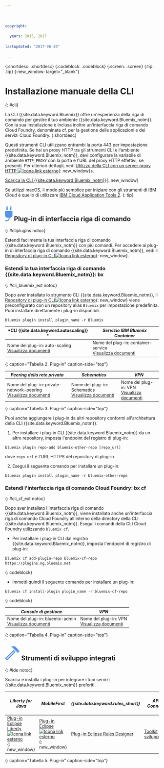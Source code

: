 ```yaml
---



copyright:

  years: 2015, 2017

lastupdated: "2017-06-30"

---
```


{:shortdesc: .shortdesc}
{:codeblock: .codeblock}
{:screen: .screen}
{:tip: .tip}
{:new_window: target="_blank"}

# Installazione manuale della CLI
{: #cli}

La CLI {{site.data.keyword.Bluemix}} offre un'esperienza della riga di comando per gestire il tuo ambiente {{site.data.keyword.Bluemix_notm}}. Con la sua installazione è inclusa inoltre un'interfaccia riga di comando Cloud Foundry, denominata cf, per la gestione delle applicazioni e dei servizi Cloud Foundry.
{:shortdesc}

Questi strumenti CLI utilizzano entrambi la porta 443 per impostazione predefinita. Se hai un proxy HTTP tra gli strumenti CLI e l'ambiente {{site.data.keyword.Bluemix_notm}}, devi configurare la variabile di ambiente `HTTP_PROXY` con la porta e l'URL del proxy HTTP effettivi, se presenti. Per ulteriori dettagli, vedi [Utilizzo della CLI con un server proxy HTTP ![Icona link esterno](../icons/launch-glyph.svg)](http://docs.cloudfoundry.org/cf-cli/http-proxy.html){: new_window}s.

[Scarica la CLI {{site.data.keyword.Bluemix_notm}}](/docs/cli/reference/bluemix_cli/all_versions.html){: new_window} 

Se utilizzi macOS, il modo più semplice per iniziare con gli strumenti di IBM Cloud è quello di utilizzare [IBM Cloud Application Tools 2](/docs/cli/icat.html).
{: tip}

## ![](./images/CLI_Plugin.svg) Plug-in di interfaccia riga di comando
{: #cliplugins notoc}

Estendi facilmente la tua interfaccia riga di comando {{site.data.keyword.Bluemix_notm}} con più comandi. Per accedere ai plug-in di interfaccia riga di comando
{{site.data.keyword.Bluemix_notm}}, vedi il [Repository di plug-in CLI![Icona link esterno](../icons/launch-glyph.svg)](https://plugins.ng.bluemix.net/){: new_window}.

### Estendi la tua interfaccia riga di comando {{site.data.keyword.Bluemix_notm}}: bx
{: #cli_bluemix_ext notoc}


Dopo aver installato lo strumento CLI {{site.data.keyword.Bluemix_notm}}, il [Repository di plug-in CLI![Icona link esterno](../icons/launch-glyph.svg)](https://plugins.ng.bluemix.net/){: new_window} viene preconfigurato con un repository alias `Bluemix` per impostazione predefinita. Puoi installare direttamente i plug-in disponibili.

```
bluemix plugin install plugin_name -r Bluemix
```

| *CLI {{site.data.keyword.autoscaling}} * |  *Servizio IBM Bluemix Container*  |
|-----|-----|
| Nome del plug-in: auto-scaling <br> [Visualizza documenti](/docs/cli/plugins/auto-scaling/index.html) |  Nome del plug-in: container-service  <br> [Visualizza documenti](/docs/containers/cs_cli_devtools.html) |
{: caption="Tabella 2. Plug-in" caption-side="top"}

|  *Peering della rete privata* | *Schematics* | *VPN*  |
|-----|-----|-----|
| Nome del plug-in: private-network-peering  <br> [Visualizza documenti](/docs/cli/plugins/pnp/index.html) | Nome del plug-in: Schematics  <br> [Visualizza documenti](/docs/services/schematics/schematics_reference.html) | Nome del plug-in: VPN  <br> [Visualizza documenti](/docs/cli/plugins/bx_vpn/index.html) |
{: caption="Tabella 3. Plug-in" caption-side="top"}

Puoi anche aggiungere i plug-in da altri repository conformi all'architettura della CLI {{site.data.keyword.Bluemix_notm}}.
1. Per installare i plug-in CLI {{site.data.keyword.Bluemix_notm}} da un altro repository, imposta l'endpoint del registro di plug-in:
```
bluemix plugin repo-add bluemix-other-repo [repo_url]
```
dove `repo_url` è l'URL HTTPS del repository di plug-in.

2. Esegui il seguente comando per installare un plug-in:
```
bluemix plugin install plugin_name -r bluemix-other-repo
```

### Estendi l'interfaccia riga di comando Cloud Foundry: bx cf
{: #cli_cf_ext notoc}

Dopo aver installato l'interfaccia riga di comando {{site.data.keyword.Bluemix_notm}}, viene installata anche un'interfaccia riga di comando Cloud Foundry all'interno della directory della CLI {{site.data.keyword.Bluemix_notm}}. Esegui i comandi della CLI Cloud Foundry utilizzando `bluemix cf`.

* Per installare i plug-in CLI dal registro {{site.data.keyword.Bluemix_notm}}, imposta l'endpoint di registro di plug-in:

```
bluemix cf add-plugin-repo bluemix-cf-repo https://plugins.ng.bluemix.net
```
{: codeblock}

* Immetti quindi il seguente comando per installare un plug-in:

```
bluemix cf install-plugin plugin_name -r bluemix-cf-repo
```
{: codeblock}

| *Console di gestione* | *VPN* |
|-----------------|-----------------|
|  Nome del plug-in: bluemix-admin <br> [Visualizza documenti](/docs/cli/plugins/bluemix_admin/index.html) | Nome del plug-in: VPN <br> [Visualizza documenti](/docs/cli/plugins/vpn/index.html) |
{: caption="Tabella 4. Plug-in" caption-side="top"}


## ![](./images/Integrated_Dev_Tools.svg) Strumenti di sviluppo integrati
{: #ide notoc}

Scarica e installa i plug-in per integrare i tuoi servizi {{site.data.keyword.Bluemix_notm}} preferiti.

| *Liberty for Java* | *MobileFirst* | *{{site.data.keyword.rules_short}}* | *API Connect* | *Eclipse Tools for Bluemix* |
|----------|----------|----------|----------|----------|
| [Plug-in Eclipse Liberty ![Icona link esterno](../icons/launch-glyph.svg)](https://developer.ibm.com/wasdev/downloads/liberty-profile-using-eclipse/){: new_window} | [Plug-in Eclipse ![Icona link esterno](../icons/launch-glyph.svg)](https://marketplace.eclipse.org/content/ibm-mobilefirst-platform-studio){: new_window} | [Plug-in Eclipse Rules Designer](../services/rules/index.html#rulov002) | [Toolkit sviluppatori](/docs/services/apiconnect/apic_003.html#apic_001 ) | [Plug-in Eclipse Bluemix](/docs/manageapps/eclipsetools/eclipsetools.html) |
{: caption="Tabella 5. Plug-in" caption-side="top"}

